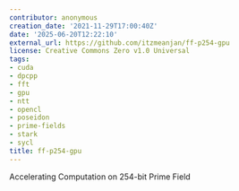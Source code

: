 ```yaml
---
contributor: anonymous
creation_date: '2021-11-29T17:00:40Z'
date: '2025-06-20T12:22:10'
external_url: https://github.com/itzmeanjan/ff-p254-gpu
license: Creative Commons Zero v1.0 Universal
tags:
- cuda
- dpcpp
- fft
- gpu
- ntt
- opencl
- poseidon
- prime-fields
- stark
- sycl
title: ff-p254-gpu
---
```


Accelerating Computation on 254-bit Prime Field
